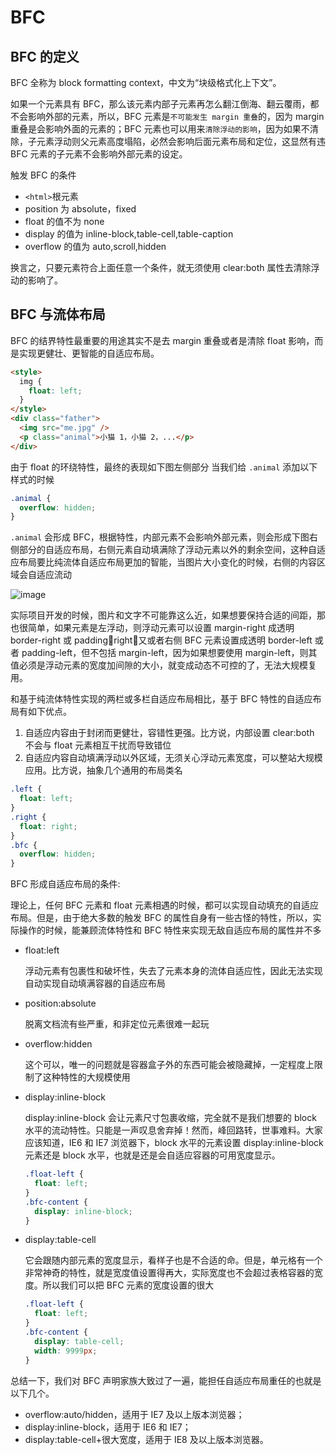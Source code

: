 # BFC

## BFC 的定义

BFC 全称为 block formatting context，中文为“块级格式化上下文”。

如果一个元素具有 BFC，那么该元素内部子元素再怎么翻江倒海、翻云覆雨，都不会影响外部的元素，所以，BFC 元素是`不可能发生 margin 重叠`的，因为 margin 重叠是会影响外面的元素的；BFC 元素也可以用来`清除浮动的影响`，因为如果不清除，子元素浮动则父元素高度塌陷，必然会影响后面元素布局和定位，这显然有违 BFC 元素的子元素不会影响外部元素的设定。

触发 BFC 的条件

- `<html>`根元素
- position 为 absolute，fixed
- float 的值不为 none
- display 的值为 inline-block,table-cell,table-caption
- overflow 的值为 auto,scroll,hidden

换言之，只要元素符合上面任意一个条件，就无须使用 clear:both 属性去清除浮动的影响了。

## BFC 与流体布局

BFC 的结界特性最重要的用途其实不是去 margin 重叠或者是清除 float 影响，而是实现更健壮、更智能的自适应布局。

```html
<style>
  img {
    float: left;
  }
</style>
<div class="father">
  <img src="me.jpg" />
  <p class="animal">小猫 1，小猫 2，...</p>
</div>
```

由于 float 的环绕特性，最终的表现如下图左侧部分
当我们给 `.animal` 添加以下样式的时候

```css
.animal {
  overflow: hidden;
}
```

`.animal` 会形成 BFC，根据特性，内部元素不会影响外部元素，则会形成下图右侧部分的自适应布局，右侧元素自动填满除了浮动元素以外的剩余空间，这种自适应布局要比纯流体自适应布局更加的智能，当图片大小变化的时候，右侧的内容区域会自适应流动

![image](../../assets/css/float/bfc1.png)

实际项目开发的时候，图片和文字不可能靠这么近，如果想要保持合适的间距，那也很简单，如果元素是左浮动，则浮动元素可以设置 margin-right 成透明 border-right 或 paddingright；又或者右侧 BFC 元素设置成透明 border-left 或者 padding-left，但不包括 margin-left，因为如果想要使用 margin-left，则其值必须是浮动元素的宽度加间隙的大小，就变成动态不可控的了，无法大规模复用。

和基于纯流体特性实现的两栏或多栏自适应布局相比，基于 BFC 特性的自适应布局有如下优点。

1. 自适应内容由于封闭而更健壮，容错性更强。比方说，内部设置 clear:both 不会与 float 元素相互干扰而导致错位
2. 自适应内容自动填满浮动以外区域，无须关心浮动元素宽度，可以整站大规模应用。比方说，抽象几个通用的布局类名

```css
.left {
  float: left;
}
.right {
  float: right;
}
.bfc {
  overflow: hidden;
}
```

BFC 形成自适应布局的条件:

理论上，任何 BFC 元素和 float 元素相遇的时候，都可以实现自动填充的自适应布局。但是，由于绝大多数的触发 BFC 的属性自身有一些古怪的特性，所以，实际操作的时候，能兼顾流体特性和 BFC 特性来实现无敌自适应布局的属性并不多

- float:left

  浮动元素有包裹性和破坏性，失去了元素本身的流体自适应性，因此无法实现自动实现自动填满容器的自适应布局
- position:absolute

  脱离文档流有些严重，和非定位元素很难一起玩
- overflow:hidden

  这个可以，唯一的问题就是容器盒子外的东西可能会被隐藏掉，一定程度上限制了这种特性的大规模使用
- display:inline-block

  display:inline-block 会让元素尺寸包裹收缩，完全就不是我们想要的 block 水平的流动特性。只能是一声叹息舍弃掉！然而，峰回路转，世事难料。大家应该知道，IE6 和 IE7 浏览器下，block 水平的元素设置 display:inline-block 元素还是 block 水平，也就是还是会自适应容器的可用宽度显示。
  ```css
  .float-left {
    float: left;
  }
  .bfc-content {
    display: inline-block;
  }
  ```
- display:table-cell

  它会跟随内部元素的宽度显示，看样子也是不合适的命。但是，单元格有一个非常神奇的特性，就是宽度值设置得再大，实际宽度也不会超过表格容器的宽度。所以我们可以把 BFC 元素的宽度设置的很大
  ```css
  .float-left {
    float: left;
  }
  .bfc-content {
    display: table-cell;
    width: 9999px;
  }
  ```

总结一下，我们对 BFC 声明家族大致过了一遍，能担任自适应布局重任的也就是以下几个。

- overflow:auto/hidden，适用于 IE7 及以上版本浏览器；
- display:inline-block，适用于 IE6 和 IE7；
- display:table-cell+很大宽度，适用于 IE8 及以上版本浏览器。

